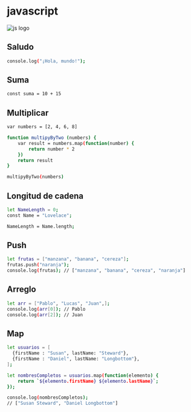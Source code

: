 # javascript

![js logo](https://upload.wikimedia.org/wikipedia/commons/thumb/6/6a/JavaScript-logo.png/600px-JavaScript-logo.png)

## Saludo
```sh
console.log("¡Hola, mundo!");
```
## Suma
```sh
const suma = 10 + 15 
```
## Multiplicar
```sh
var numbers = [2, 4, 6, 8]

function multipyByTwo (numbers) {
    var result = numbers.map(function(number) {
        return number * 2
    })
    return result
}

multipyByTwo(numbers)
```
## Longitud de cadena
```sh 
let NameLength = 0;
const Name = "Lovelace";

NameLength = Name.length;
```
## Push
```sh
let frutas = ["manzana", "banana", "cereza"];
frutas.push("naranja");
console.log(frutas); // ["manzana", "banana", "cereza", "naranja"]
```
## Arreglo
```sh
let arr = ["Pablo", "Lucas", "Juan",];
console.log(arr[0]); // Pablo
console.log(arr[2]); // Juan
```
## Map
```sh
let usuarios = [
  {firstName : "Susan", lastName: "Steward"},
  {firstName : "Daniel", lastName: "Longbottom"},
];

let nombresCompletos = usuarios.map(function(elemento) {
    return `${elemento.firstName} ${elemento.lastName}`;
});

console.log(nombresCompletos);
// ["Susan Steward", "Daniel Longbottom"]
```
## 
